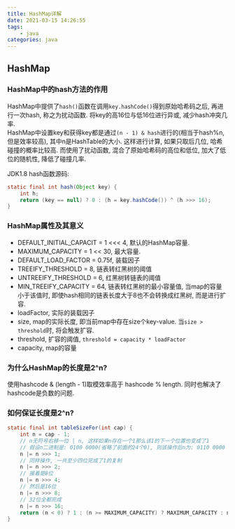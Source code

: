 ```yaml
---
title: HashMap详解
date: 2021-03-15 14:26:55
tags:
    - java
categories: java
---
```


## HashMap
### **HashMap中的hash方法的作用**
HashMap中提供了`hash()`函数在调用`key.hashCode()`得到原始哈希码之后, 再进行一次hash, 称之为扰动函数. 将key的高16位与低16位进行异或, 减少hash冲突几率.  
HashMap中设置key和获得key都是通过`(n - 1) & hash`进行的(相当于hash%n, 但是效率较高), 其中n是HashTable的大小. 这样进行计算, 如果只取后几位, 哈希碰撞的概率比较高. 而使用了扰动函数, 混合了原始哈希码的高位和低位, 加大了低位的随机性, 降低了碰撞几率.

JDK1.8 hash函数源码:

```java
static final int hash(Object key) {
	int h;
	return (key == null) ? 0 : (h = key.hashCode()) ^ (h >>> 16);
}
```

### **HashMap属性及其意义**
- DEFAULT_INITIAL_CAPACIT = 1 <<< 4, 默认的HashMap容量.
- MAXIMUM_CAPACITY = 1 << 30, 最大容量.
- DEFAULT_LOAD_FACTOR = 0.75f, 装载因子
- TREEIFY_THRESHOLD = 8, 链表转红黑树的阈值
- UNTREEIFY_THRESHOLD = 6, 红黑树转链表的阈值
- MIN_TREEIFY_CAPACITY = 64, 链表转红黑树的最小容量值, 当map的容量小于该值时, 即使hash相同的链表长度大于8也不会转换成红黑树, 而是进行扩容.
- loadFactor, 实际的装载因子
- size, map的实际长度, 即当前map中存在size个key-value. 当`size > threshold`时, 将会触发扩容.
- threshold, 扩容的阈值, `threshold = capacity * loadFactor`
- capacity, map的容量

### **为什么HashMap的长度是2^n?**
使用hashcode & (length - 1)取模效率高于 hashcode % length. 同时也解决了hashcode是负数的问题.

### **如何保证长度是2^n?**
```java
static final int tableSizeFor(int cap) {
	int n = cap - 1;
	// n无符号右移一位 | n, 这样如果n存在一个1那么该1的下一个位置也变成了1
	// 假设n二进制是: 0100 0000(省略了前面的24个0), 则该操作后n为: 0110 0000
	n |= n >>> 1;
	// 同样操作, 一共至少四位完成了1的复制
	n |= n >>> 2;
	// 接着是8位
	n |= n >>> 4;
	// 然后是16位
	n |= n >>> 8;
	// 32位全都完成
	n |= n >>> 16;
	return (n < 0) ? 1 : (n >= MAXIMUM_CAPACITY) ? MAXIMUM_CAPACITY : n + 1;
}
```


